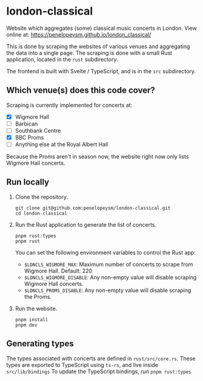 # london-classical

Website which aggregates (some) classical music concerts in London.
View online at: https://penelopeysm.github.io/london_classical/

This is done by scraping the websites of various venues and aggregating the data into a single page.
The scraping is done with a small Rust application, located in the `rust` subdirectory.

The frontend is built with Svelte / TypeScript, and is in the `src` subdirectory.

## Which venue(s) does this code cover?

Scraping is currently implemented for concerts at:

- [x] Wigmore Hall
- [ ] Barbican
- [ ] Southbank Centre
- [x] BBC Proms
- [ ] Anything else at the Royal Albert Hall

Because the Proms aren't in season now, the website right now only lists Wigmore Hall concerts.

## Run locally

1. Clone the repository.

   ```
   git clone git@github.com:penelopeysm/london-classical.git
   cd london-classical
   ```

2. Run the Rust application to generate the list of concerts.

   ```
   pnpm rust:types
   pnpm rust
   ```

   You can set the following environment variables to control the Rust app:
    - `$LDNCLS_WIGMORE_MAX`: Maximum number of concerts to scrape from Wigmore Hall. Default: 220
    - `$LDNCLS_WIGMORE_DISABLE`: Any non-empty value will disable scraping Wigmore Hall concerts.
    - `$LDNCLS_PROMS_DISABLE`: Any non-empty value will disable scraping the Proms.

3. Run the website.

   ```
   pnpm install
   pnpm dev
   ```

## Generating types

The types associated with concerts are defined in `rust/src/core.rs`.
These types are exported to TypeScript using `ts-rs`, and live inside `src/lib/bindings`
To update the TypeScript bindings, run `pnpm rust:types`

